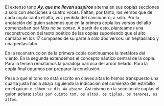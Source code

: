 El extenso tono ***Ay, que me llevan suspiros*** alterna en sus coplas secciones a solo con secciones a cuatro voces. Faltan, por tanto, los versos que de cada copla canta el alto, voz perdida del cancionero, a solo. Por la anotación del guion sabemos que en la primera copla los versos del alto comenzaban por *Mas no se canse*. A partir de esto, planteamos una reconstrucción del texto poético de las coplas suponiendo que el alto cantaba en los 17 compases de su parte a solo dos versos: un heptasílabo y una pentasílabo.

En la reconstrucción de la primera copla continuamos la metáfora del viento. En la segunda extendemos el concepto náutico central de la copla. Para la tercea rematamos la paradoja barroca del ardor helado. Para la copla final optamos por preparar la conclusión.

Pese a que el tono no está escrito en claves altas lo hemos transpuesto una cuarta justa hacia abajo siguiendo la indicación del comienzo del estribillo en el guion: `e tãbem se dis 4a abaixo`. Así mismo en la sección de coplas el guion aclara: `solos por quinto tom, os altos, os tiples, os tenores, os altos`.
